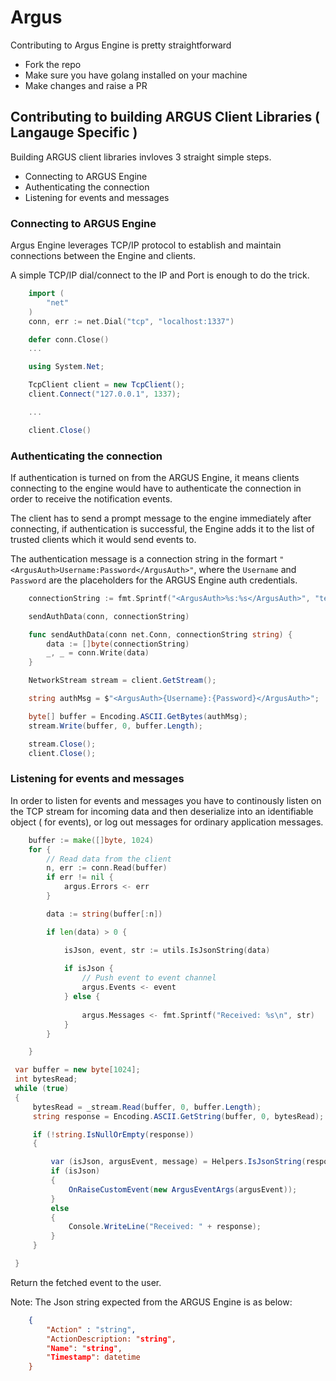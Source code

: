 # Argus

Contributing to Argus Engine is pretty straightforward

- Fork the repo
- Make sure you have golang installed on your machine
- Make changes and raise a PR

## Contributing to building ARGUS Client Libraries ( Langauge Specific )

Building ARGUS client libraries invloves 3 straight simple steps.
- Connecting to ARGUS Engine
- Authenticating the connection
- Listening for events and messages

### Connecting to ARGUS Engine

Argus Engine leverages TCP/IP protocol to establish and maintain connections between the Engine and clients.

A simple TCP/IP dial/connect to the IP and Port is enough to do the trick.

```go
    import (
	    "net"
    )
    conn, err := net.Dial("tcp", "localhost:1337")

    defer conn.Close()
    ...    
```

```c#
    using System.Net;

    TcpClient client = new TcpClient();
    client.Connect("127.0.0.1", 1337);

    ...

    client.Close()
```

### Authenticating the connection

If authentication is turned on from the ARGUS Engine, it means clients connecting to the engine would have to authenticate the connection in order to receive the notification events.

The client has to send a prompt message to the engine immediately after connecting, if authentication is successful, the Engine adds it to the list of trusted clients which it would send events to.

The authentication message is a connection string in the formart `"<ArgusAuth>Username:Password</ArgusAuth>"`, where the `Username` and `Password` are the placeholders for the ARGUS Engine auth credentials.

```go
    connectionString := fmt.Sprintf("<ArgusAuth>%s:%s</ArgusAuth>", "testusername", "testpassword")

    sendAuthData(conn, connectionString)

    func sendAuthData(conn net.Conn, connectionString string) {
        data := []byte(connectionString)
        _, _ = conn.Write(data)
    }
```

```c#
    NetworkStream stream = client.GetStream();

    string authMsg = $"<ArgusAuth>{Username}:{Password}</ArgusAuth>";

    byte[] buffer = Encoding.ASCII.GetBytes(authMsg);
    stream.Write(buffer, 0, buffer.Length);

    stream.Close();
    client.Close();
```

### Listening for events and messages

In order to listen for events and messages you have to continously listen on the TCP stream for incoming data and then deserialize into an identifiable object ( for events), or log out messages for ordinary application messages.

```go
	buffer := make([]byte, 1024)
	for {
		// Read data from the client
		n, err := conn.Read(buffer)
		if err != nil {
			argus.Errors <- err
		}

		data := string(buffer[:n])

		if len(data) > 0 {

			isJson, event, str := utils.IsJsonString(data)
	
			if isJson {
				// Push event to event channel
				argus.Events <- event
			} else {
	
				argus.Messages <- fmt.Sprintf("Received: %s\n", str)
			}
		}

	}
```

```c#
 var buffer = new byte[1024];
 int bytesRead;
 while (true)
 {
     bytesRead = _stream.Read(buffer, 0, buffer.Length);
     string response = Encoding.ASCII.GetString(buffer, 0, bytesRead);

     if (!string.IsNullOrEmpty(response))
     {

         var (isJson, argusEvent, message) = Helpers.IsJsonString(response);
         if (isJson)
         {
             OnRaiseCustomEvent(new ArgusEventArgs(argusEvent));
         }
         else
         {
             Console.WriteLine("Received: " + response);
         }
     }

 }
```

Return the fetched event to the user.

Note: The Json string expected from the ARGUS Engine is as below:

```json
	{
		"Action" : "string",
		"ActionDescription: "string",
		"Name": "string",
		"Timestamp": datetime
	}
```


